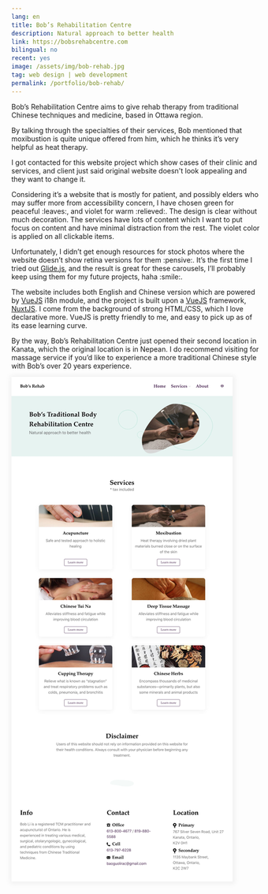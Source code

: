 ```yaml
---
lang: en
title: Bob’s Rehabilitation Centre
description: Natural approach to better health
link: https://bobsrehabcentre.com
bilingual: no
recent: yes
image: /assets/img/bob-rehab.jpg
tag: web design | web development
permalink: /portfolio/bob-rehab/
---
```


<div class="row">
    <div class="7u 12u$(medium) 12u$(small)">
        <p>Bob’s Rehabilitation Centre aims to give rehab therapy from traditional Chinese techniques and medicine, based in Ottawa region.</p>
        <p>By talking through the specialties of their services, Bob mentioned that moxibustion is quite unique offered from him, which he thinks it’s very helpful as heat therapy.</p>
        <p>I got contacted for this website project which show cases of their clinic and services, and client just said original website doesn't look appealing and they want to change it.</p>
        <p>Considering it’s a website that is mostly for patient, and possibly elders who may suffer more from accessibility concern, I have chosen green for peaceful :leaves:, and violet for warm :relieved:. The design is clear without much decoration. The services have lots of content which I want to put focus on content and have minimal distraction from the rest. The violet color is applied on all clickable items.</p>
        <p>Unfortunately, I didn’t get enough resources for stock photos where the website doesn’t show retina versions for them :pensive:. It’s the first time I tried out <a href="https://glidejs.com" target="_blank">Glide.js</a>, and the result is great for these carousels, I’ll probably keep using them for my future projects, haha :smile:.</p>
        <p>The website includes both English and Chinese version which are powered by <a href="https://vuejs.org" target="_blank">VueJS</a> i18n module, and the project is built upon a <a href="https://vuejs.org" target="_blank">VueJS</a> framework, <a href="https://nuxtjs.org" target="_blank">NuxtJS</a>. I come from the background of strong HTML/CSS, which I love declarative more. VueJS is pretty friendly to me, and easy to pick up as of its ease learning curve.</p>
        <p>By the way, Bob’s Rehabilitation Centre just opened their second location in Kanata, which the original location is in Nepean. I do recommend visiting for massage service if you’d like to experience a more traditional Chinese style with Bob’s over 20 years experience.</p>
    </div>
	<div class="5u$ 12u$(medium) 12u$(small) marvel">
	    <img src="/assets/img/bob-rehab-screenshot.jpg" style="box-shadow: 1px 1px 10px 4px rgba(0,0,0,0.05);" alt="Emerging Young Artists网页整夜截图" />
    </div>
</div>
